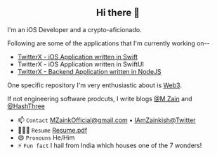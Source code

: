 <!--
**m-zaink/m-zaink** is a ✨ _special_ ✨ repository because its `README.md` (this file) appears on your GitHub profile.
-->
<h2 align="center">Hi there 👋</h2>

I'm an iOS Developer and a crypto-aficionado.

Following are some of the applications that I'm currently working on--
- [TwitterX - iOS Application written in Swift](https://github.com/m-zaink/TonyStark)
- TwitterX - iOS Application written in SwiftUI
- [TwitterX - Backend Application written in NodeJS](https://github.com/m-zaink/NickFury)

One specific repository I'm very enthusiastic about is [Web3](https://github.com/m-zaink/Web3).

If not engineering software prodcuts, I write blogs [@M Zain](https://medium.com/m-zain) and [@HashThree](https://medium.com/hashthree)

- 📫 `Contact` [MZainkOfficial@gmail.com](mailto:mzainkofficial@gmail.com) • [IAmZainkish@Twitter](https://twitter.com/IAmZainkish)
- 🙋🏾‍♂️ `Resume` [Resume.pdf](https://github.com/m-zaink/m-zaink/raw/main/Resume.pdf)
- 😄 `Pronouns` He/Him
- ⚡ `Fun fact` I hail from India which houses one of the 7 wonders!
